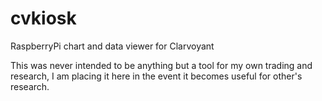 # cvkiosk
RaspberryPi chart and data viewer for Clarvoyant

This was never intended to be anything but a tool for my own trading and research, I am placing it here in the event it becomes useful for other's research.
